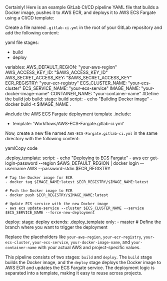   
Certainly! Here is an example GitLab CI/CD pipeline YAML file that builds a Docker image, pushes it to AWS ECR, and deploys it to AWS ECS Fargate using a CI/CD template:

Create a file named `.gitlab-ci.yml` in the root of your GitLab repository and add the following content:

yaml file 
stages:
  - build
  - deploy

variables:
  AWS_DEFAULT_REGION: "your-aws-region"
  AWS_ACCESS_KEY_ID: "$AWS_ACCESS_KEY_ID"
  AWS_SECRET_ACCESS_KEY: "$AWS_SECRET_ACCESS_KEY"
  ECR_REGISTRY: "your-ecr-registry"
  ECS_CLUSTER_NAME: "your-ecs-cluster"
  ECS_SERVICE_NAME: "your-ecs-service"
  IMAGE_NAME: "your-docker-image-name"
  CONTAINER_NAME: "your-container-name"
#Define the build job
build:
  stage: build
  script:
    - echo "Building Docker image"
    - docker build -t $IMAGE_NAME .

#nclude the AWS ECS Fargate deployment template
.include:
  - template: 'Workflows/AWS-ECS-Fargate.gitlab-ci.yml'

Now, create a new file named `AWS-ECS-Fargate.gitlab-ci.yml` in the same directory with the following content:

yamlCopy code

.deploy_template:
  script:
    - echo "Deploying to ECS Fargate"
    - aws ecr get-login-password --region $AWS_DEFAULT_REGION | docker login --username AWS --password-stdin $ECR_REGISTRY

    # Tag the Docker image for ECR
    - docker tag $IMAGE_NAME:latest $ECR_REGISTRY/$IMAGE_NAME:latest

    # Push the Docker image to ECR
    - docker push $ECR_REGISTRY/$IMAGE_NAME:latest

    # Update ECS service with the new Docker image
    - aws ecs update-service --cluster $ECS_CLUSTER_NAME --service             $ECS_SERVICE_NAME --force-new-deployment

deploy:
  stage: deploy
  extends: .deploy_template
  only:
    - master  # Define the branch where you want to trigger the deployment


Replace the placeholders like `your-aws-region`, `your-ecr-registry`, `your-ecs-cluster`, `your-ecs-service`, `your-docker-image-name`, and `your-container-name` with your actual AWS and project-specific values.

This pipeline consists of two stages: `build` and `deploy`. The `build` stage builds the Docker image, and the `deploy` stage deploys the Docker image to AWS ECR and updates the ECS Fargate service. The deployment logic is separated into a template, making it easy to reuse across projects.